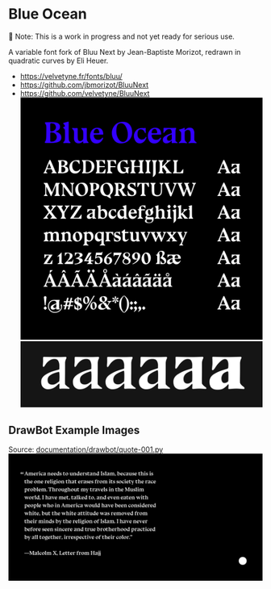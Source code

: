 # Blue Ocean
🚧 Note: This is a work in progress and not yet ready for serious use.

A variable font fork of Bluu Next by Jean-Baptiste Morizot, redrawn in quadratic curves by Eli Heuer.
* https://velvetyne.fr/fonts/bluu/
* https://github.com/jbmorizot/BluuNext
* https://github.com/velvetyne/BluuNext
![Sample](documentation/drawbot/basic-specimen.png)
![Interp](documentation/interp.png)
## DrawBot Example Images
Source: [documentation/drawbot/quote-001.py](documentation/drawbot/quote-001.py)
![Sample](documentation/drawbot/quote-001.gif)
